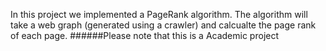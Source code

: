 In this project we implemented a PageRank algorithm. The algorithm will take a web graph (generated using a crawler) and calcualte the page rank of each page.
######Please note that this is a Academic project
